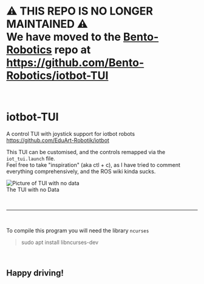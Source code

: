 # ⚠️ THIS REPO IS NO LONGER MAINTAINED ⚠️ <br> We have moved to the [Bento-Robotics](https://github.com/Bento-Robotics) repo at <br> https://github.com/Bento-Robotics/iotbot-TUI

<br>

# iotbot-TUI

A control TUI with joystick support for iotbot robots  
https://github.com/EduArt-Robotik/iotbot

This TUI can be customised, and the controls remapped via the `iot_tui.launch` file.  
Feel free to take "inspiration" (aka ctl + c), as I have tried to comment everything comprehensively,
and the ROS wiki kinda sucks.

![Picture of TUI with no data](media/TUI-notConnected.png)  
The TUI with no Data

<br>

---

<br>

To compile this program you will need the library `ncurses`
> sudo apt install libncurses-dev

<br>

## Happy driving!

